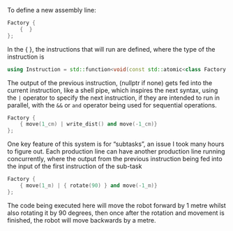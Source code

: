 
To define a new assembly line:

```cpp
Factory {
    {  }
};
```

In the {  }, the instructions that will run are defined, where the type of the instruction is

```cpp
using Instruction = std::function<void(const std::atomic<class Factory::Queue> *_Nullable input, std::atomic<class Factory::Queue> *_Nonnull output)>;
```

The output of the previous instruction, (nullptr if none) gets fed into the current instruction, like a shell pipe, which inspires the next syntax, using the `|` operator to specify the next instruction, if they are intended to run in parallel, with the `&&` or `and` operator being used for sequential operations.

```cpp
Factory {
    { move(1_cm) | write_dist() and move(-1_cm)}
};
```

One key feature of this system is for “subtasks”, an issue I took many hours to figure out. Each production line can have another production line running concurrently, where the output from the previous instruction being fed into the input of the first instruction of the sub-task

```cpp
Factory {
    { move(1_m) | { rotate(90) } and move(-1_m)}
};
```

The code being executed here will move the robot forward by 1 metre whilst also rotating it by 90 degrees, then once after the rotation and movement is finished, the robot will move backwards by a metre.
